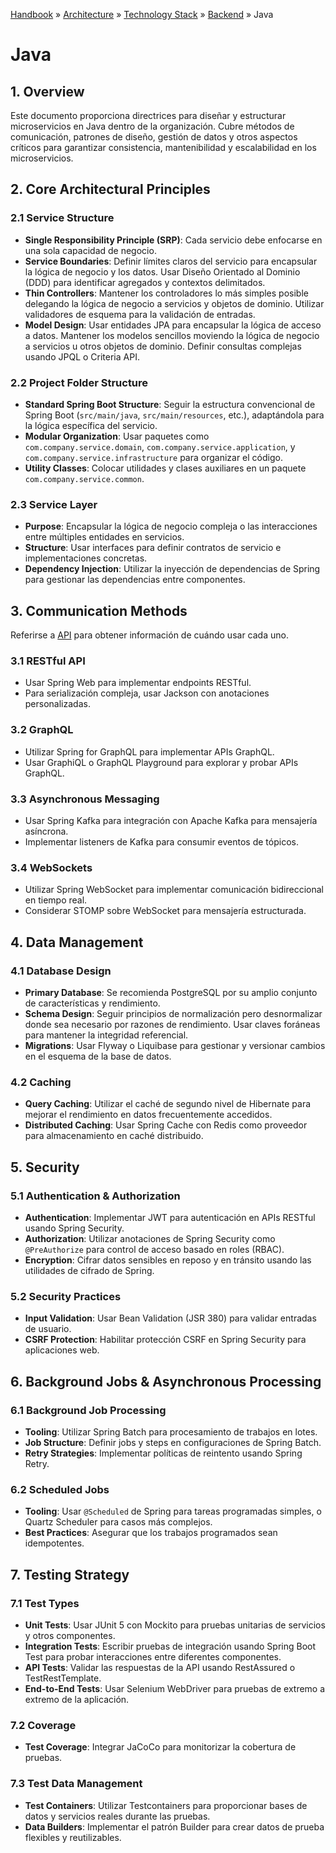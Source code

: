 [Handbook](/readme.md) » [Architecture](/architecture/readme.md) » [Technology Stack](/architecture/stack/readme.md) » [Backend](/architecture/stack/backend/readme.md) » Java

# Java

## 1. **Overview**

Este documento proporciona directrices para diseñar y estructurar microservicios en Java dentro de la organización. Cubre métodos de comunicación, patrones de diseño, gestión de datos y otros aspectos críticos para garantizar consistencia, mantenibilidad y escalabilidad en los microservicios.

## 2. **Core Architectural Principles**

### 2.1 **Service Structure**
- **Single Responsibility Principle (SRP)**: Cada servicio debe enfocarse en una sola capacidad de negocio.
- **Service Boundaries**: Definir límites claros del servicio para encapsular la lógica de negocio y los datos. Usar Diseño Orientado al Dominio (DDD) para identificar agregados y contextos delimitados.
- **Thin Controllers**: Mantener los controladores lo más simples posible delegando la lógica de negocio a servicios y objetos de dominio. Utilizar validadores de esquema para la validación de entradas.
- **Model Design**: Usar entidades JPA para encapsular la lógica de acceso a datos. Mantener los modelos sencillos moviendo la lógica de negocio a servicios u otros objetos de dominio. Definir consultas complejas usando JPQL o Criteria API.

### 2.2 **Project Folder Structure**
- **Standard Spring Boot Structure**: Seguir la estructura convencional de Spring Boot (`src/main/java`, `src/main/resources`, etc.), adaptándola para la lógica específica del servicio.
- **Modular Organization**: Usar paquetes como `com.company.service.domain`, `com.company.service.application`, y `com.company.service.infrastructure` para organizar el código.
- **Utility Classes**: Colocar utilidades y clases auxiliares en un paquete `com.company.service.common`.

### 2.3 **Service Layer**
- **Purpose**: Encapsular la lógica de negocio compleja o las interacciones entre múltiples entidades en servicios.
- **Structure**: Usar interfaces para definir contratos de servicio e implementaciones concretas.
- **Dependency Injection**: Utilizar la inyección de dependencias de Spring para gestionar las dependencias entre componentes.

## 3. **Communication Methods**
Referirse a [API](/architecture/design/apis.md) para obtener información de cuándo usar cada uno.

### 3.1 **RESTful API**
- Usar Spring Web para implementar endpoints RESTful.
- Para serialización compleja, usar Jackson con anotaciones personalizadas.

### 3.2 **GraphQL**
- Utilizar Spring for GraphQL para implementar APIs GraphQL.
- Usar GraphiQL o GraphQL Playground para explorar y probar APIs GraphQL.

### 3.3 **Asynchronous Messaging**
- Usar Spring Kafka para integración con Apache Kafka para mensajería asíncrona.
- Implementar listeners de Kafka para consumir eventos de tópicos.

### 3.4 **WebSockets**
- Utilizar Spring WebSocket para implementar comunicación bidireccional en tiempo real.
- Considerar STOMP sobre WebSocket para mensajería estructurada.

## 4. **Data Management**

### 4.1 **Database Design**
- **Primary Database**: Se recomienda PostgreSQL por su amplio conjunto de características y rendimiento.
- **Schema Design**: Seguir principios de normalización pero desnormalizar donde sea necesario por razones de rendimiento. Usar claves foráneas para mantener la integridad referencial.
- **Migrations**: Usar Flyway o Liquibase para gestionar y versionar cambios en el esquema de la base de datos.

### 4.2 **Caching**
- **Query Caching**: Utilizar el caché de segundo nivel de Hibernate para mejorar el rendimiento en datos frecuentemente accedidos.
- **Distributed Caching**: Usar Spring Cache con Redis como proveedor para almacenamiento en caché distribuido.

## 5. **Security**

### 5.1 **Authentication & Authorization**
- **Authentication**: Implementar JWT para autenticación en APIs RESTful usando Spring Security.
- **Authorization**: Utilizar anotaciones de Spring Security como `@PreAuthorize` para control de acceso basado en roles (RBAC).
- **Encryption**: Cifrar datos sensibles en reposo y en tránsito usando las utilidades de cifrado de Spring.

### 5.2 **Security Practices**
- **Input Validation**: Usar Bean Validation (JSR 380) para validar entradas de usuario.
- **CSRF Protection**: Habilitar protección CSRF en Spring Security para aplicaciones web.

## 6. **Background Jobs & Asynchronous Processing**

### 6.1 **Background Job Processing**
- **Tooling**: Utilizar Spring Batch para procesamiento de trabajos en lotes.
- **Job Structure**: Definir jobs y steps en configuraciones de Spring Batch.
- **Retry Strategies**: Implementar políticas de reintento usando Spring Retry.

### 6.2 **Scheduled Jobs**
- **Tooling**: Usar `@Scheduled` de Spring para tareas programadas simples, o Quartz Scheduler para casos más complejos.
- **Best Practices**: Asegurar que los trabajos programados sean idempotentes.

## 7. **Testing Strategy**

### 7.1 **Test Types**
- **Unit Tests**: Usar JUnit 5 con Mockito para pruebas unitarias de servicios y otros componentes.
- **Integration Tests**: Escribir pruebas de integración usando Spring Boot Test para probar interacciones entre diferentes componentes.
- **API Tests**: Validar las respuestas de la API usando RestAssured o TestRestTemplate.
- **End-to-End Tests**: Usar Selenium WebDriver para pruebas de extremo a extremo de la aplicación.

### 7.2 **Coverage**
- **Test Coverage**: Integrar JaCoCo para monitorizar la cobertura de pruebas.

### 7.3 **Test Data Management**
- **Test Containers**: Utilizar Testcontainers para proporcionar bases de datos y servicios reales durante las pruebas.
- **Data Builders**: Implementar el patrón Builder para crear datos de prueba flexibles y reutilizables.